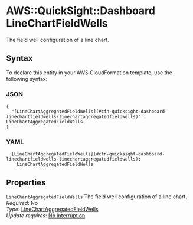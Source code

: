 # AWS::QuickSight::Dashboard LineChartFieldWells<a name="aws-properties-quicksight-dashboard-linechartfieldwells"></a>

The field well configuration of a line chart\.

## Syntax<a name="aws-properties-quicksight-dashboard-linechartfieldwells-syntax"></a>

To declare this entity in your AWS CloudFormation template, use the following syntax:

### JSON<a name="aws-properties-quicksight-dashboard-linechartfieldwells-syntax.json"></a>

```
{
  "[LineChartAggregatedFieldWells](#cfn-quicksight-dashboard-linechartfieldwells-linechartaggregatedfieldwells)" : LineChartAggregatedFieldWells
}
```

### YAML<a name="aws-properties-quicksight-dashboard-linechartfieldwells-syntax.yaml"></a>

```
  [LineChartAggregatedFieldWells](#cfn-quicksight-dashboard-linechartfieldwells-linechartaggregatedfieldwells):
    LineChartAggregatedFieldWells
```

## Properties<a name="aws-properties-quicksight-dashboard-linechartfieldwells-properties"></a>

`LineChartAggregatedFieldWells` <a name="cfn-quicksight-dashboard-linechartfieldwells-linechartaggregatedfieldwells"></a>
The field well configuration of a line chart\.  
_Required_: No  
_Type_: [LineChartAggregatedFieldWells](aws-properties-quicksight-dashboard-linechartaggregatedfieldwells.md)  
_Update requires_: [No interruption](https://docs.aws.amazon.com/AWSCloudFormation/latest/UserGuide/using-cfn-updating-stacks-update-behaviors.html#update-no-interrupt)
